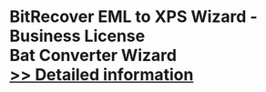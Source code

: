 # BitRecover EML to XPS Wizard - Business License<br />Bat Converter Wizard<br />[>> Detailed information](https://secure.shareit.com/shareit/product.html?productid=300953465&affiliateid=200057808)